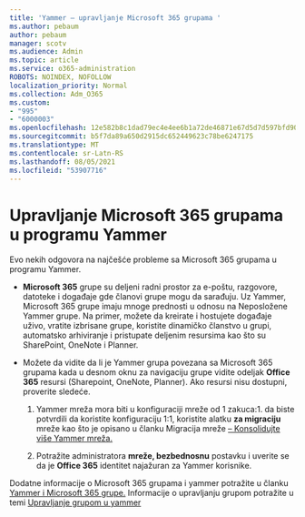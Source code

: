 ```yaml
---
title: 'Yammer – upravljanje Microsoft 365 grupama '
ms.author: pebaum
author: pebaum
manager: scotv
ms.audience: Admin
ms.topic: article
ms.service: o365-administration
ROBOTS: NOINDEX, NOFOLLOW
localization_priority: Normal
ms.collection: Adm_O365
ms.custom:
- "995"
- "6000003"
ms.openlocfilehash: 12e582b8c1dad79ec4e4ee6b1a72de46871e67d5d7d597bfd90963dcb6647b61
ms.sourcegitcommit: b5f7da89a650d2915dc652449623c78be6247175
ms.translationtype: MT
ms.contentlocale: sr-Latn-RS
ms.lasthandoff: 08/05/2021
ms.locfileid: "53907716"
---
```

# <a name="manage-microsoft-365-groups-in-yammer"></a>Upravljanje Microsoft 365 grupama u programu Yammer

Evo nekih odgovora na najčešće probleme sa Microsoft 365 grupama u programu Yammer.

* **Microsoft 365** grupe su deljeni radni prostor za e-poštu, razgovore, datoteke i događaje gde članovi grupe mogu da sarađuju. Uz Yammer, Microsoft 365 grupe imaju mnoge prednosti u odnosu na Neposložene Yammer grupe. Na primer, možete da kreirate i hostujete događaje uživo, vratite izbrisane grupe, koristite dinamičko članstvo u grupi, automatsko arhiviranje i pristupate deljenim resursima kao što su SharePoint, OneNote i Planner.

* Možete da vidite da li je Yammer grupa povezana sa Microsoft 365 grupama kada u desnom oknu za navigaciju grupe vidite odeljak **Office 365** resursi (Sharepoint, OneNote, Planner). Ako resursi nisu dostupni, proverite sledeće.

  1. Yammer mreža mora biti u konfiguraciji mreže od 1 zakuca:1. da biste potvrdili da koristite konfiguraciju 1:1, koristite alatku **za migraciju** mreže kao što je opisano u članku Migracija mreže [– Konsolidujte više Yammer mreža.](https://docs.microsoft.com/yammer/configure-your-yammer-network/consolidate-multiple-yammer-networks)

  2. Potražite administratora **mreže, bezbednosnu** postavku i uverite se da je **Office 365** identitet najažuran za Yammer korisnike.

Dodatne informacije o Microsoft 365 grupama i yammer potražite u članku [Yammer i Microsoft 365 grupe.](https://docs.microsoft.com/yammer/manage-yammer-groups/yammer-and-office-365-groups) Informacije o upravljanju grupom potražite u temi [Upravljanje grupom u yammer](https://support.office.com/article/Manage-a-group-in-Yammer-6e05c6d6-5548-4c88-89cd-e6757a514ef2)

